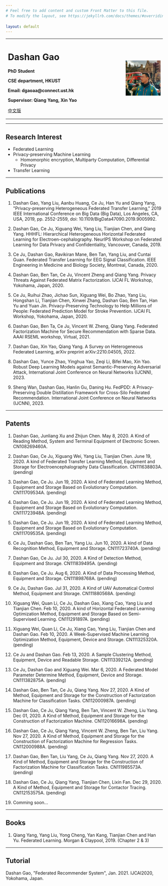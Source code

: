 ```yaml
---
# Feel free to add content and custom Front Matter to this file.
# To modify the layout, see https://jekyllrb.com/docs/themes/#overriding-theme-defaults

layout: default
---
```


<table border="0">
  <tr>
    <td width="75%">
      <h1>Dashan Gao</h1>
      <p><b>PhD Student</b></p>
      <p><b>CSE department, HKUST</b></p>
      <p><b>Email: dgaoaa@connect.ust.hk</b></p>
      <p><b>Supervisor: Qiang Yang, Xin Yao </b></p> 
     <p><a href="/index_ch.html">中文版</a></p>
    </td>
    <td width="25%">
      <img src="/data/dashan_London.jpg" width="100%">
    </td>
  </tr>
</table>


----

## Research Interest

- Federated Learning
- Privacy-preserving Machine Learning 
  - Homomorphic encryption, Multiparty Computation, Differential Privacy
- Transfer Learning

---

## Publications

1. Dashan Gao, Yang Liu, Aanbu Huang, Ce Ju, Han Yu and Qiang Yang, "Privacy-preserving Heterogeneous Federated Transfer Learning," 2019 IEEE International Conference on Big Data (Big Data), Los Angeles, CA, USA, 2019, pp. 2552-2559, doi: 10.1109/BigData47090.2019.9005992.

2. Dashan Gao, Ce Ju, Xiguang Wei, Yang Liu, Tianjian Chen, and Qiang Yang. HHHFL: Hierarchical Heterogeneous Horizontal Federated Learning for Electroen-cephalography. NeurIPS Workshop on Federated Learning for Data Privacy and Confidentiality, Vancouver, Canada, 2019.

3. Ce Ju, Dashan Gao, Ravikiran Mane, Ben Tan, Yang Liu, and Cuntai Guan. Federated Transfer Learning for EEG Signal Classification. IEEE Engineering in Medicine and Biology Society, Montreal, Canada, 2020.

4. Dashan Gao, Ben Tan, Ce Ju, Vincent Zheng and Qiang Yang. Privacy Threats Against Federated Matrix Factorization. IJCAI FL Workshop, Yokohama, Japan, 2020.

5. Ce Ju, Ruihui Zhao, Jichao Sun, Xiguang Wei, Bo Zhao, Yang Liu, Hongshan Li, Tianjian Chen, Xinwei Zhang, Dashan Gao, Ben Tan, Han Yu and Yuan Jin. Privacy-Preserving Technology to Help Millions of People: Federated Prediction Model for Stroke Prevention. IJCAI FL Workshop, Yokohama, Japan, 2020.

6. Dashan Gao, Ben Ta, Ce Ju, Vincent W. Zheng, Qiang Yang. Federated Factorization Machine for Secure Recommendation with Sparse Data. AAAI RSEML workshop, Virtual, 2021.

7. Dashan Gao, Xin Yao, Qiang Yang. A Survey on Heterogeneous Federated Learning, arXiv preprint arXiv:2210.04505, 2022.

8. Dashan Gao, Yunce Zhao, Yinghua Yao, Zeqi Li, Bifei Mao, Xin Yao. Robust Deep Learning Models against Semantic-Preserving Adversarial Attack, International Joint Conference on Neural Networks (IJCNN), 2023.

9. Sheng Wan, Dashan Gao, Hanlin Gu, Daning Hu. FedPDD: A Privacy-Preserving Double Distillation Framework for Cross-Silo Federated Recommendation. International Joint Conference on Neural Networks (IJCNN), 2023.


---

## Patents

1. Dashan Gao, Junliang Xu and Zhijun Chen. May 8, 2020. A Kind of Reading Method, System and Terminal Equipment of Electronic Screen. CN108269460A. 

2. Dashan Gao, Ce Ju, Xiguang Wei, Yang Liu, Tianjian Chen. June 19, 2020. A kind of Federated Transfer Learning Method, Equipment and Storage for Electroencephalography Data Classification. CN111638803A. (pending)

3. Dashan Gao, Ce Ju. Jun 19, 2020. A kind of Federated Learning Method, Equipment and Storage Based on Evolutionary Computation. CN111709534A. (pending)

4. Dashan Gao, Ce Ju. Jun 19, 2020. A kind of Federated Learning Method, Equipment and Storage Based on Evolutionary Computation. CN111723948A. (pending)

5. Dashan Gao, Ce Ju. Jun 19, 2020. A kind of Federated Learning Method, Equipment and Storage Based on Evolutionary Computation. CN111709535A. (pending)

6. Ce Ju, Dashan Gao, Ben Tan, Yang Liu. Jun 10, 2020. A kind of Data Recognition Method, Equipment and Storage. CN111723740A. (pending)

7. Dashan Gao, Ce Ju. Jul 30, 2020. A Kind of Detection Method, Equipment and Storage. CN111839495A. (pending)

8. Dashan Gao, Ce Ju. Aug 6, 2020. A Kind of Data Processing Method, Equipment and Storage. CN111898768A. (pending)

9. Ce Ju, Dashan Gao. Jul 31, 2020. A Kind of UAV Automatical Control Method, Equipment and Storage. CN111880568A. (pending)

10. Xiguang Wei, Quan Li, Ce Ju, Dashan Gao, Xiang Cao, Yang Liu and Tianjian Chen. Feb 10, 2020. A kind of Horizontal Federated Learning Optimization Method, Equipment and Storage Based on Semi-Supervised Learning. CN111291897A. (pending)

11. Xiguang Wei, Quan Li, Ce Ju, Xiang Cao, Yang Liu, Tianjian Chen and Dashan Gao. Feb 10, 2020. A Week-Supervised Machine Learning Optimization Method, Equipment, Device and Storage. CN111325320A. (pending)

12. Ce Ju and Dashan Gao. Feb 13, 2020. A Sample Clustering Method, Equipment, Device and Readable Storage. CN111339212A. (pending)

13. Ce Ju, Dashan Gao and Xiguang Wei. Mar 6, 2020. A Federated Model Parameter Determine Method, Equipment, Device and Storage. CN111382875A. (pending)

14. Dashan Gao, Ben Tan, Ce Ju, Qiang Yang. Nov 27, 2020. A Kind of Method, Equipment and Storage for the Construction of Factorization Machine for Classification Tasks. CN112000987A. (pending)

15. Dashan Gao, Ce Ju, Qiang Yang, Ben Tan, Vincent W. Zheng, Liu Yang. Dec 01, 2020. A Kind of Method, Equipment and Storage for the Construction of Factorization Machine. CN112016698A. (pending)

16. Dashan Gao, Ce Ju, Qiang Yang, Vincent W. Zheng, Ben Tan, Liu Yang. Nov 27, 2020. A Kind of Method, Equipment and Storage for the Construction of Factorization Machine for Regression Tasks. CN112000988A. (pending)

17. Dashan Gao, Ben Tan, Liu Yang, Ce Ju, Qiang Yang. Nov 27, 2020. A Kind of Method, Equipment and Storage for the Construction of Factorization Machine for Classification Tasks. CN111985573A. (pending)

18. Dashan Gao, Ce Ju, Qiang Yang, Tianjian Chen, Lixin Fan. Dec 29, 2020. A Kind of Method, Equipment and Storage for Contactor Tracing. CN112153575A. (pending)

19. Comming soon...

---

## Books

1. Qiang Yang, Yang Liu, Yong Cheng, Yan Kang, Tianjian Chen and Han Yu. Federated Learning. Morgan & Claypool, 2019. (Chapter 2 & 3)

---

## Tutorial

Dashan Gao, "Federated Recommender System", Jan. 2021. IJCAI2020, Yokohama, Japan.

